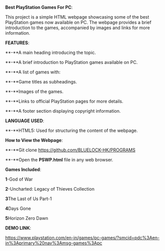 **Best PlayStation Games For PC**:

This project is a simple HTML webpage showcasing some of the best PlayStation games now available on PC. The webpage provides a brief introduction to the games, accompanied by images and links for more information.

**FEATURES**:

**-**A main heading introducing the topic.

**-**A brief introduction to PlayStation games available on PC.

**-**A list of games with:

**-**Game titles as subheadings.

**-**Images of the games.

**-**Links to official PlayStation pages for more details.

**-**A footer section displaying copyright information.

**LANGUAGE USED**:

**-**HTML5: Used for structuring the content of the webpage.

**How to View the Webpage**:

**-**Git clone https://github.com/BLUELOCK-HK/PROGRAMS

**-**Open the **PSWP.html** file in any web browser.

**Games Included**:

**1**-God of War

**2**-Uncharted: Legacy of Thieves Collection

**3**The Last of Us Part-1

**4**Days Gone

**5**Horizon Zero Dawn

**DEMO LINK**:

https://www.playstation.com/en-in/games/pc-games/?smcid=pdc%3Aen-in%3Aprimary%20nav%3Amsg-games%3Apc
